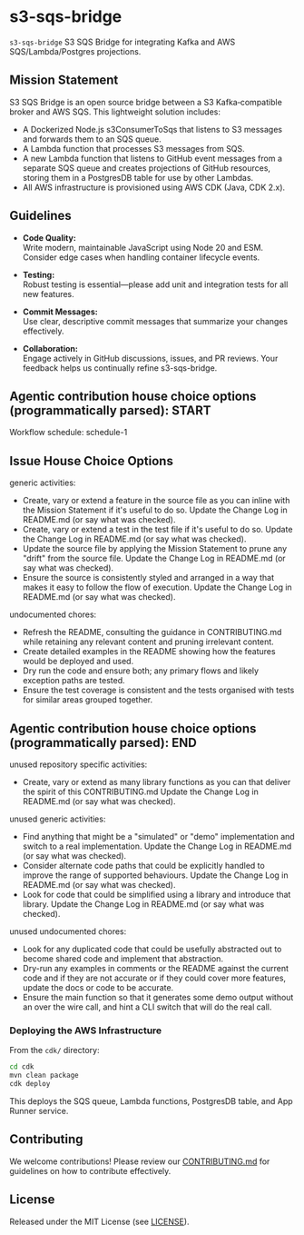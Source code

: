 # s3-sqs-bridge

`s3-sqs-bridge` S3 SQS Bridge for integrating Kafka and AWS SQS/Lambda/Postgres projections.

## Mission Statement

S3 SQS Bridge is an open source bridge between a S3 Kafka‑compatible broker and AWS SQS. This lightweight solution includes:

- A Dockerized Node.js s3ConsumerToSqs that listens to S3 messages and forwards them to an SQS queue.
- A Lambda function that processes S3 messages from SQS.
- A new Lambda function that listens to GitHub event messages from a separate SQS queue and creates projections of GitHub resources, storing them in a PostgresDB table for use by other Lambdas.
- All AWS infrastructure is provisioned using AWS CDK (Java, CDK 2.x).

## Guidelines

- **Code Quality:**  
  Write modern, maintainable JavaScript using Node 20 and ESM. Consider edge cases when handling container lifecycle events.

- **Testing:**  
  Robust testing is essential—please add unit and integration tests for all new features.

- **Commit Messages:**  
  Use clear, descriptive commit messages that summarize your changes effectively.

- **Collaboration:**  
  Engage actively in GitHub discussions, issues, and PR reviews. Your feedback helps us continually refine s3-sqs-bridge.

## Agentic contribution house choice options (programmatically parsed): START

Workflow schedule: schedule-1

## Issue House Choice Options

generic activities:
- Create, vary or extend a feature in the source file as you can inline with the Mission Statement if it's useful to do so. Update the Change Log in README.md (or say what was checked).
- Create, vary or extend a test in the test file if it's useful to do so. Update the Change Log in README.md (or say what was checked).
- Update the source file by applying the Mission Statement to prune any "drift" from the source file. Update the Change Log in README.md (or say what was checked).
- Ensure the source is consistently styled and arranged in a way that makes it easy to follow the flow of execution. Update the Change Log in README.md (or say what was checked).

undocumented chores:
- Refresh the README, consulting the guidance in CONTRIBUTING.md while retaining any relevant content and pruning irrelevant content.
- Create detailed examples in the README showing how the features would be deployed and used.
- Dry run the code and ensure both; any primary flows and likely exception paths are tested.
- Ensure the test coverage is consistent and the tests organised with tests for similar areas grouped together.

## Agentic contribution house choice options (programmatically parsed): END

unused repository specific activities:
- Create, vary or extend as many library functions as you can that deliver the spirit of this CONTRIBUTING.md Update the Change Log in README.md (or say what was checked).

unused generic activities:
- Find anything that might be a "simulated" or "demo" implementation and switch to a real implementation. Update the Change Log in README.md (or say what was checked).
- Consider alternate code paths that could be explicitly handled to improve the range of supported behaviours. Update the Change Log in README.md (or say what was checked).
- Look for code that could be simplified using a library and introduce that library. Update the Change Log in README.md (or say what was checked).

unused undocumented chores:
- Look for any duplicated code that could be usefully abstracted out to become shared code and implement that abstraction.
- Dry-run any examples in comments or the README against the current code and if they are not accurate or if they could cover more features, update the docs or code to be accurate.
- Ensure the main function so that it generates some demo output without an over the wire call, and hint a CLI switch that will do the real call.

### Deploying the AWS Infrastructure

From the `cdk/` directory:

```bash
cd cdk
mvn clean package
cdk deploy
```

This deploys the SQS queue, Lambda functions, PostgresDB table, and App Runner service.

## Contributing

We welcome contributions! Please review our [CONTRIBUTING.md](./CONTRIBUTING.md) for guidelines on how to contribute effectively.

## License

Released under the MIT License (see [LICENSE](./LICENSE)).
